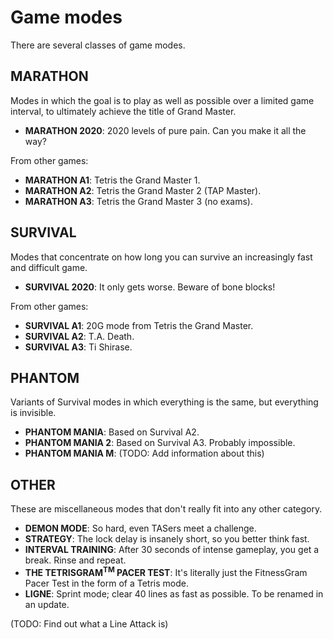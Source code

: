 Game modes
==========

There are several classes of game modes.


MARATHON
--------

Modes in which the goal is to play as well as possible over a limited game interval, to ultimately achieve the title of Grand Master.

* **MARATHON 2020**: 2020 levels of pure pain. Can you make it all the way?

From other games:
* **MARATHON A1**: Tetris the Grand Master 1.
* **MARATHON A2**: Tetris the Grand Master 2 (TAP Master).
* **MARATHON A3**: Tetris the Grand Master 3 (no exams).


SURVIVAL
--------

Modes that concentrate on how long you can survive an increasingly fast and difficult game.

* **SURVIVAL 2020**: It only gets worse. Beware of bone blocks!

From other games:
* **SURVIVAL A1**: 20G mode from Tetris the Grand Master.
* **SURVIVAL A2**: T.A. Death.
* **SURVIVAL A3**: Ti Shirase.

PHANTOM
--------

Variants of Survival modes in which everything is the same, but everything is invisible.

* **PHANTOM MANIA**: Based on Survival A2.
* **PHANTOM MANIA 2**: Based on Survival A3. Probably impossible.
* **PHANTOM MANIA M**: (TODO: Add information about this)

OTHER
--------
These are miscellaneous modes that don't really fit into any other category.

* **DEMON MODE**: So hard, even TASers meet a challenge.
* **STRATEGY**: The lock delay is insanely short, so you better think fast.
* **INTERVAL TRAINING**: After 30 seconds of intense gameplay, you get a break. Rinse and repeat.
* **THE TETRISGRAM<sup>TM</sup> PACER TEST**: It's literally just the FitnessGram Pacer Test in the form of a Tetris mode.
* **LIGNE**: Sprint mode; clear 40 lines as fast as possible. To be renamed in an update.

(TODO: Find out what a Line Attack is)
